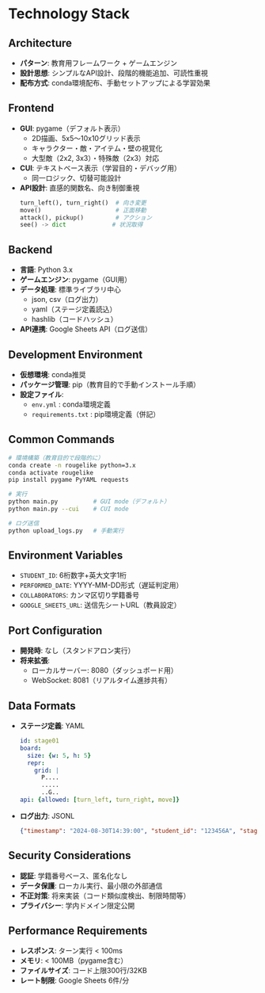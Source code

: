 # Technology Stack

## Architecture
- **パターン**: 教育用フレームワーク + ゲームエンジン
- **設計思想**: シンプルなAPI設計、段階的機能追加、可読性重視
- **配布方式**: conda環境配布、手動セットアップによる学習効果

## Frontend
- **GUI**: pygame（デフォルト表示）
  - 2D描画、5x5〜10x10グリッド表示
  - キャラクター・敵・アイテム・壁の視覚化
  - 大型敵（2x2, 3x3）・特殊敵（2x3）対応
- **CUI**: テキストベース表示（学習目的・デバッグ用）
  - 同一ロジック、切替可能設計
- **API設計**: 直感的関数名、向き制御重視
  ```python
  turn_left(), turn_right()  # 向き変更
  move()                     # 正面移動
  attack(), pickup()         # アクション
  see() -> dict             # 状況取得
  ```

## Backend
- **言語**: Python 3.x
- **ゲームエンジン**: pygame（GUI用）
- **データ処理**: 標準ライブラリ中心
  - json, csv（ログ出力）
  - yaml（ステージ定義読込）
  - hashlib（コードハッシュ）
- **API連携**: Google Sheets API（ログ送信）

## Development Environment
- **仮想環境**: conda推奨
- **パッケージ管理**: pip（教育目的で手動インストール手順）
- **設定ファイル**: 
  - `env.yml` : conda環境定義
  - `requirements.txt` : pip環境定義（併記）

## Common Commands
```bash
# 環境構築（教育目的で段階的に）
conda create -n rougelike python=3.x
conda activate rougelike
pip install pygame PyYAML requests

# 実行
python main.py          # GUI mode（デフォルト）
python main.py --cui    # CUI mode

# ログ送信
python upload_logs.py   # 手動実行
```

## Environment Variables
- `STUDENT_ID`: 6桁数字+英大文字1桁
- `PERFORMED_DATE`: YYYY-MM-DD形式（遅延判定用）
- `COLLABORATORS`: カンマ区切り学籍番号
- `GOOGLE_SHEETS_URL`: 送信先シートURL（教員設定）

## Port Configuration
- **開発時**: なし（スタンドアロン実行）
- **将来拡張**: 
  - ローカルサーバー: 8080（ダッシュボード用）
  - WebSocket: 8081（リアルタイム進捗共有）

## Data Formats
- **ステージ定義**: YAML
  ```yaml
  id: stage01
  board:
    size: {w: 5, h: 5}
    repr:
      grid: |
        P....
        .....
        ..G..
  api: {allowed: [turn_left, turn_right, move]}
  ```
- **ログ出力**: JSONL
  ```json
  {"timestamp": "2024-08-30T14:39:00", "student_id": "123456A", "stage_id": "stage01", "turns": 5, "attempts": 3, "result": "pass"}
  ```

## Security Considerations
- **認証**: 学籍番号ベース、匿名化なし
- **データ保護**: ローカル実行、最小限の外部通信
- **不正対策**: 将来実装（コード類似度検出、制限時間等）
- **プライバシー**: 学内ドメイン限定公開

## Performance Requirements
- **レスポンス**: ターン実行 < 100ms
- **メモリ**: < 100MB（pygame含む）
- **ファイルサイズ**: コード上限300行/32KB
- **レート制限**: Google Sheets 6件/分